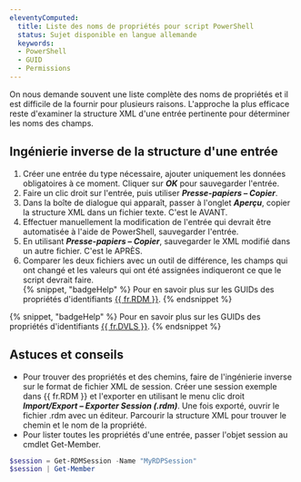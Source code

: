 ```yaml
---
eleventyComputed:
  title: Liste des noms de propriétés pour script PowerShell
  status: Sujet disponible en langue allemande
  keywords:
  - PowerShell
  - GUID
  - Permissions
---
```

On nous demande souvent une liste complète des noms de propriétés et il est difficile de la fournir pour plusieurs raisons. L'approche la plus efficace reste d'examiner la structure XML d'une entrée pertinente pour déterminer les noms des champs.

## Ingénierie inverse de la structure d'une entrée
1. Créer une entrée du type nécessaire, ajouter uniquement les données obligatoires à ce moment. Cliquer sur ***OK*** pour sauvegarder l'entrée.
1. Faire un clic droit sur l'entrée, puis utiliser ***Presse-papiers – Copier***.
1. Dans la boîte de dialogue qui apparaît, passer à l'onglet ***Aperçu***, copier la structure XML dans un fichier texte. C'est le AVANT.
1. Effectuer manuellement la modification de l'entrée qui devrait être automatisée à l'aide de PowerShell, sauvegarder l'entrée.
1. En utilisant ***Presse-papiers – Copier***, sauvegarder le XML modifié dans un autre fichier. C'est le APRÈS.
1. Comparer les deux fichiers avec un outil de différence, les champs qui ont changé et les valeurs qui ont été assignées indiqueront ce que le script devrait faire.  
{% snippet, "badgeHelp" %}
Pour en savoir plus sur les GUIDs des propriétés d'identifiants [{{ fr.RDM }}](/powershell/rdm-powershell/xml-information/).
{% endsnippet %}

{% snippet, "badgeHelp" %}
Pour en savoir plus sur les GUIDs des propriétés d'identifiants [{{ fr.DVLS }}](/powershell/dvls-powershell/xml-information/).
{% endsnippet %}

## Astuces et conseils

* Pour trouver des propriétés et des chemins, faire de l'ingénierie inverse sur le format de fichier XML de session. Créer une session exemple dans {{ fr.RDM }} et l'exporter en utilisant le menu clic droit ***Import/Export – Exporter Session (.rdm)***. Une fois exporté, ouvrir le fichier .rdm avec un éditeur. Parcourir la structure XML pour trouver le chemin et le nom de la propriété.
* Pour lister toutes les propriétés d'une entrée, passer l'objet session au cmdlet Get-Member.

```powershell
$session = Get-RDMSession -Name "MyRDPSession"  
$session | Get-Member
```
